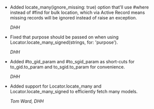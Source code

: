 *   Added locate_many(ignore_missing: true) option that'll use #where instead of #find for bulk location,
    which via Active Record means missing records will be ignored instead of raise an exception.

    *DHH*

*   Fixed that purpose should be passed on when using Locator.locate_many_signed(strings, for: 'purpose').

    *DHH*

*   Added #to_gid_param and #to_sgid_param as short-cuts for to_gid.to_param and to_sgid.to_param for convenience.

    *DHH*

*   Added support for Locator.locate_many and Locator.locate_many_signed to efficiently fetch many models.

    *Tom Ward, DHH*
